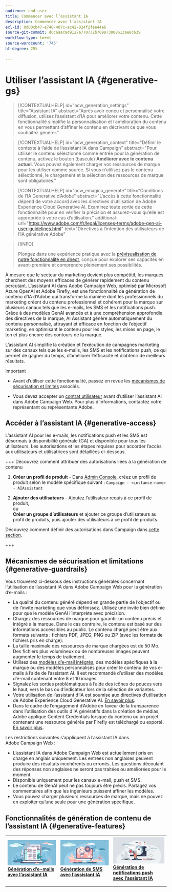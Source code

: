```yaml
---
audience: end-user
title: Commencer avec l’assistant IA
description: Commencer avec l’assistant IA
exl-id: 0d00cb47-e740-407c-ac42-824f2fee44a6
source-git-commit: d6c6aac9d9127a770732b709873008613ae8c639
workflow-type: tm+mt
source-wordcount: '745'
ht-degree: 25%

---
```


# Utiliser l’assistant IA {#generative-gs}

>[!CONTEXTUALHELP]
>id="acw_generation_settings"
>title="Assistant IA"
>abstract="Après avoir conçu et personnalisé votre diffusion, utilisez l’assistant d’IA pour améliorer votre contenu. Cette fonctionnalité simplifie la personnalisation et l’amélioration du contenu en vous permettant d’affiner le contenu en décrivant ce que vous souhaitez générer."

>[!CONTEXTUALHELP]
>id="acw_generation_context"
>title="Définir le contexte à l’aide de l’assistant IA dans Campaign"
>abstract="Pour utiliser le contenu sélectionné comme entrée pour la génération de contenu, activez le bouton (bascule) **Améliorer avec le contenu actuel**. Vous pouvez également charger vos ressources de marque pour les utiliser comme source. Si vous n’utilisez pas le contenu sélectionné, le chargement et la sélection des ressources de marque sont obligatoires."

>[!CONTEXTUALHELP]
>id="acw_emagica_generate"
>title="Conditions de l’IA Generative d’Adobe"
>abstract="L’accès à cette fonctionnalité dépend de votre accord avec les directives d’utilisation de Adobe Experience Cloud Generative AI. Examinez toute sortie de cette fonctionnalité pour en vérifier la précision et assurez-vous qu’elle est appropriée à votre cas d’utilisation."
>additional-url="https://www.adobe.com/fr/legal/licenses-terms/adobe-gen-ai-user-guidelines.html" text="Directives à l’intention des utilisateurs de l’IA générative Adobe"

>[!INFO]
>
>Plongez dans une expérience pratique avec la [prévisualisation de notre fonctionnalité en direct](https://experienceleague.adobe.com/fr/apps/journey-optimizer/ai-assistant-content-accelerator), conçue pour explorer ses capacités en avant-première et comprendre pleinement ses possibilités.

À mesure que le secteur du marketing devient plus compétitif, les marques cherchent des moyens efficaces de générer rapidement du contenu percutant. L’assistant AI dans Adobe Campaign Web, optimisé par Microsoft Azure OpenAI et Adobe Firefly, est une fonctionnalité de génération de contenu d’IA d’Adobe qui transforme la manière dont les professionnels du marketing créent du contenu professionnel et cohérent pour la marque sur plusieurs canaux tels que les e-mails, les SMS et les notifications push. Grâce à des modèles GenAI avancés et à une compréhension approfondie des directives de la marque, AI Assistant génère automatiquement du contenu personnalisé, attrayant et efficace en fonction de l’objectif marketing, en optimisant le contenu pour les styles, les mises en page, le ton et plus encore des contours de la marque.

L’assistant AI simplifie la création et l’exécution de campagnes marketing sur des canaux tels que les e-mails, les SMS et les notifications push, ce qui permet de gagner du temps, d’améliorer l’efficacité et d’obtenir de meilleurs résultats.

>[!IMPORTANT]
>
>* Avant d’utiliser cette fonctionnalité, passez en revue les [mécanismes de sécurisation et limites](#generative-guardrails) associés.
>
>* Vous devez accepter un [contrat utilisateur](https://www.adobe.com/fr/legal/licenses-terms/adobe-dx-gen-ai-user-guidelines.html) avant d’utiliser l’assistant AI dans Adobe Campaign Web. Pour plus d’informations, contactez votre représentant ou représentante Adobe.

## Accéder à l’assistant IA {#generative-access}

L’assistant AI pour les e-mails, les notifications push et les SMS est désormais à disponibilité générale (GA) et disponible pour tous les utilisateurs. Les autorisations et les étapes requises pour accorder l’accès aux utilisateurs et utilisatrices sont détaillées ci-dessous.

+++ Découvrez comment attribuer des autorisations liées à la génération de contenu

1. **Créer un profil de produit** - Dans [Admin Console](https://stage.adminconsole.adobe.com/), créez un profil de produit selon le modèle spécifique suivant :
   `Campaign - <instance-name> - AIAssistant`

1. **Ajouter des utilisateurs** - Ajoutez l’utilisateur requis à ce profil de produit,\
   ou\
   **Créer un groupe d’utilisateurs** et ajouter ce groupe d’utilisateurs au profil de produits, puis ajouter des utilisateurs à ce profil de produits.

Découvrez comment définir des autorisations dans Campaign dans [cette section](../get-started/permissions.md).

+++

## Mécanismes de sécurisation et limitations {#generative-guardrails}

Vous trouverez ci-dessous des instructions générales concernant l’utilisation de l’assistant IA dans Adobe Campaign Web pour la génération d’e-mails :

* La qualité du contenu généré dépend en grande partie de l’objectif ou de l’invite marketing que vous définissez. Utilisez une invite bien définie pour que le modèle GenAI l’interprète avec précision.
* Chargez des ressources de marque pour garantir un contenu précis et intégré à la marque. Dans le cas contraire, le contenu est basé sur des informations accessibles au public. Le contenu chargé peut être aux formats suivants : fichiers PDF, JPEG, PNG ou ZIP (avec les formats de fichiers pris en charge).
* La taille maximale des ressources de marque chargées est de 50 Mo. Des fichiers plus volumineux ou de nombreuses images peuvent augmenter le temps de traitement.
* Utilisez des [modèles d’e-mail intégrés](../email/create-email-templates.md), des modèles spécifiques à la marque ou des modèles personnalisés pour créer le contenu de vos e-mails à l’aide de l’assistant AI. Il est recommandé d’utiliser des modèles d’e-mail contenant entre 8 et 10 images.
* Signalez les sorties problématiques à l’aide des icônes de pouces vers le haut, vers le bas ou d’indicateur lors de la sélection de variantes.
* Votre utilisation de l’assistant d’IA est soumise aux directives d’utilisation de Adobe Experience Cloud Generative AI. [En savoir plus](https://www.adobe.com/fr/legal/licenses-terms/adobe-dx-gen-ai-user-guidelines.html).
* Dans le cadre de l’engagement d’Adobe en faveur de la transparence dans l’utilisation des outils d’IA génératifs dans la création de médias, Adobe applique Content Credentials lorsque du contenu ou un projet contenant une ressource générée par Firefly est téléchargé ou exporté. [En savoir plus](https://helpx.adobe.com/fr/firefly/using/content-credentials.html).

Les restrictions suivantes s’appliquent à l’assistant IA dans Adobe Campaign Web :

* L’assistant IA dans Adobe Campaign Web est actuellement pris en charge en anglais uniquement. Les entrées non anglaises peuvent produire des résultats incohérents ou erronés. Les questions découlant des réponses non anglaises ne seront pas traitées ou améliorées pour le moment.
* Disponible uniquement pour les canaux e-mail, push et SMS.
* Le contenu de GenAI peut ne pas toujours être précis. Partagez vos commentaires afin que les ingénieurs puissent affiner les modèles.
* Vous pouvez charger plusieurs ressources de marque, mais ne pouvez en exploiter qu’une seule pour une génération spécifique.

## Fonctionnalités de génération de contenu de l’assistant IA {#generative-features}

<table style="table-layout:fixed"><tr style="border: 0;">
<td>
<a href="generative-content.md">
<img alt="[Génération d’e-mails avec l’assistant AI]" src="assets/do-not-localize/text-genai.jpeg">
</a>
<div>
<a href="generative-content.md"><strong>Génération d’e-mails avec l’assistant IA</strong></a>
</div>
<p>
</td>
<td>
<a href="generative-sms.md">
<img alt="[Génération de SMS avec l’assistant AI]" src="assets/do-not-localize/image-genai.jpeg">
</a>
<div><a href="generative-sms.md"><strong>Génération de SMS avec l’assistant IA</strong>
</div>
<p>
</td>
<td>
<a href="generative-push.md">
<img alt="[Génération de notifications push avec l’assistant AI]" src="assets/do-not-localize/email-genai.jpeg">
</a>
<div>
<a href="generative-push.md"><strong>Génération de notifications push avec l’assistant IA</strong></a>
</div>
<p></td>
</tr></table>